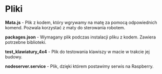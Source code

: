 # Pliki
**Mata.js** - Plik z kodem, który wgrywamy na matę za pomocą odpowiednich komend. Pozwala korzystać z maty do sterowania robotem.

**packages.json** - Wymagany plik podczas instalacji pliku z kodem. Zawiera potrzebne biblioteki.

**test_klawiatury_4x4** - Plik do testowania klawiszy w macie w trakcie jej budowy.

**nodeserver.service** - Plik, dzięki którem postawimy serwis na Raspberry.
